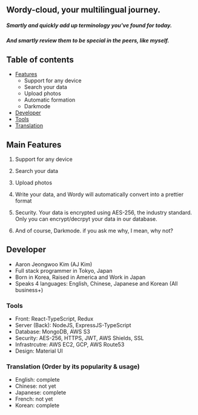 ## Wordy-cloud, your multilingual journey.

##### Smartly and quickly add up terminology you've found for today.
##### And smartly review them to be special in the peers, like myself.

## Table of contents
* [Features](#Main-Features)
    * Support for any device
    * Search your data
    * Upload photos
    * Automatic formation
    * Darkmode
* [Developer](#Developer)
* [Tools](#Tools)
* [Translation](#Translation (Order by its popularity & usage))

## Main Features
1. Support for any device

2. Search your data

3. Upload photos

4. Write your data, and Wordy will automatically convert into a prettier format

5. Security. Your data is encrypted using AES-256, the industry standard.
Only you can encrypt/decrpyt your data in our database.

6. And of course, Darkmode.
if you ask me why, I mean, why not?

## Developer
- Aaron Jeongwoo Kim (AJ Kim)
- Full stack programmer in Tokyo, Japan
- Born in Korea, Raised in America and Work in Japan
- Speaks 4 languages: English, Chinese, Japanese and Korean (All business+)


### Tools
- Front: React-TypeScript, Redux
- Server (Back): NodeJS, ExpressJS-TypeScript
- Database: MongoDB, AWS S3
- Security: AES-256, HTTPS, JWT, AWS Shields, SSL
- Infrastrcutre: AWS EC2, GCP, AWS Route53
- Design: Material UI

### Translation (Order by its popularity & usage)
- English: complete
- Chinese: not yet
- Japanese: complete
- French: not yet
- Korean: complete
